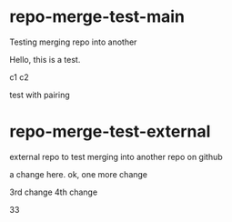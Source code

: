 # repo-merge-test-main
Testing merging repo into another

Hello, this is a test.

c1
c2

test with pairing

# repo-merge-test-external
external repo to test merging into another repo on github

a change here.
ok, one more change

3rd change
4th change

33
